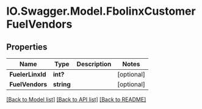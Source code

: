 # IO.Swagger.Model.FbolinxCustomerFuelVendors
## Properties

Name | Type | Description | Notes
------------ | ------------- | ------------- | -------------
**FuelerLinxId** | **int?** |  | [optional] 
**FuelVendors** | **string** |  | [optional] 

[[Back to Model list]](../README.md#documentation-for-models) [[Back to API list]](../README.md#documentation-for-api-endpoints) [[Back to README]](../README.md)

